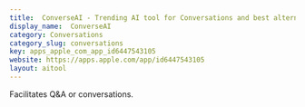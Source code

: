 ```yaml
---
title:  ConverseAI - Trending AI tool for Conversations and best alternatives
display_name:  ConverseAI
category: Conversations
category_slug: conversations
key: apps_apple_com_app_id6447543105
website: https://apps.apple.com/app/id6447543105
layout: aitool
---
```


Facilitates Q&A or conversations.
